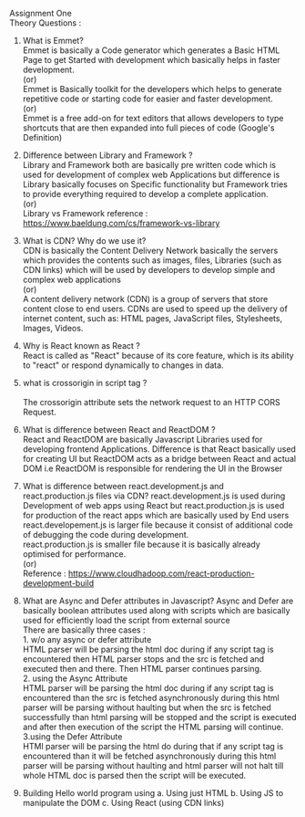 Assignment One
<br/>
Theory Questions :
<br/>

1. What is Emmet?
   <br/>
   Emmet is basically a Code generator which generates a Basic HTML Page to get Started with development which basically helps in faster development.
   <br/>
   (or)
   <br/>
   Emmet is Basically toolkit for the developers which helps to generate repetitive code or starting code for easier and faster development.
   <br/>
   (or)
   <br/>
   Emmet is a free add-on for text editors that allows developers to type shortcuts that are then expanded into full pieces of code (Google's Definition)
   <br/>

2. Difference between Library and Framework ?
   <br/>
   Library and Framework both are basically pre written code which is used for development of complex web Applications but difference is Library basically focuses on Specific functionality but Framework tries to provide everything required to develop a complete application.
   <br/>
   (or)
   <br/>
   Library vs Framework reference : https://www.baeldung.com/cs/framework-vs-library
   <br/>

3. What is CDN? Why do we use it?<br/>
   CDN is basically the Content Delivery Network basically the servers which provides the contents such as images, files, Libraries (such as CDN links) which will be used by developers to develop simple and complex web applications
   <br/>
   (or)
   <br/>
   A content delivery network (CDN) is a group of servers that store content close to end users. CDNs are used to speed up the delivery of internet content, such as: HTML pages, JavaScript files, Stylesheets, Images, Videos.
   <br/>

4. Why is React known as React ?
   <br/>
   React is called as "React" because of its core feature, which is its ability to "react" or respond dynamically to changes in data.
   <br/>

5. what is crossorigin in script tag ?
   <br/>  
    The crossorigin attribute sets the network request to an HTTP CORS Request.
   <br/>
6. What is difference between React and ReactDOM ?
   <br/>
   React and ReactDOM are basically Javascript Libraries used for developing frontend Applications. Difference is that React basically used for creating UI but ReactDOM acts as a bridge between React and actual DOM i.e ReactDOM is responsible for rendering the UI in the Browser
   <br/>
7. What is difference between react.development.js and react.production.js files via CDN?
   react.development.js is used during Development of web apps using React but react.production.js is used for production of the react apps which are basically used by End users <br/>
   react.developement.js is larger file because it consist of additional code of debugging the code during development.<br/>
   react.production.js is smaller file because it is basically already optimised for performance.<br/>
   (or)
   <br/>
   Reference : https://www.cloudhadoop.com/react-production-development-build

8. What are Async and Defer attributes in Javascript?
   Async and Defer are basically boolean attributes used along with scripts which are basically used for efficiently load the script from external source
   <br/>
   There are basically three cases : <br/> 1. w/o any async or defer attribute<br/>
   HTML parser will be parsing the html doc during if any script tag is encountered then HTML parser stops and the src is fetched and executed then and there. Then HTML parser continues parsing.
   <br/> 2. using the Async Attribute<br/>
   HTML parser will be parsing the html doc during if any script tag is encountered than the src is fetched asynchronously during this html parser will be parsing without haulting but when the src is fetched successfully than html parsing will be stopped and the script is executed and after then execution of the script the HTML parsing will continue.
   <br/>
   3.using the Defer Attribute<br/>
   HTMl parser will be parsing the html do during that if any script tag is encountered than it will be fetched asynchronously during this html parser will be parsing without haulting and html parser will not halt till whole HTML doc is parsed then the script will be executed.
   <br/>

9. Building Hello world program using
   a. Using just HTML
   b. Using JS to manipulate the DOM
   c. Using React (using CDN links)
